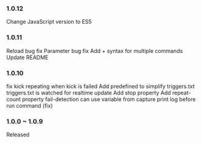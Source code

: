 
### 1.0.12
Change JavaScript version to ES5

### 1.0.11
Reload bug fix
Parameter bug fix
Add + syntax for multiple commands
Update README

### 1.0.10
fix kick repeating when kick is failed
Add predefined to simplify triggers.txt
triggers.txt is watched for realtime update
Add stop property
Add repeat-count property
fail-detection can use variable from capture
print log before run command (fix)

### 1.0.0 ~ 1.0.9
Released
